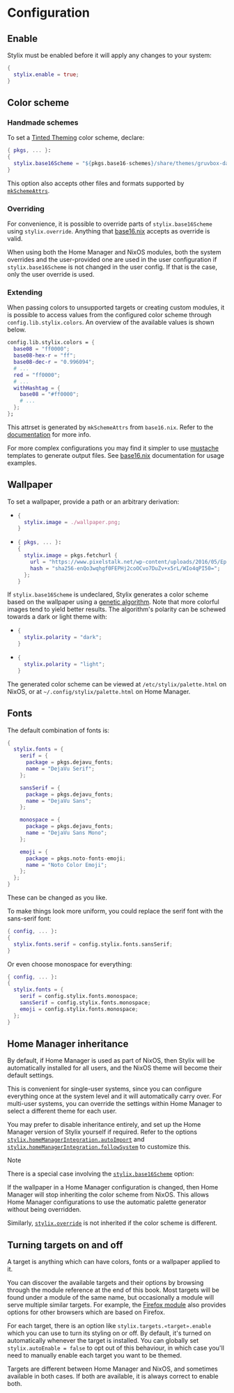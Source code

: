 # Configuration

## Enable

Stylix must be enabled before it will apply any changes to your system:

```nix
{
  stylix.enable = true;
}
```

## Color scheme

### Handmade schemes

To set a [Tinted Theming](https://github.com/tinted-theming/schemes) color
scheme, declare:

```nix
{ pkgs, ... }:
{
  stylix.base16Scheme = "${pkgs.base16-schemes}/share/themes/gruvbox-dark-hard.yaml";
}
```

This option also accepts other files and formats supported by
[`mkSchemeAttrs`](https://github.com/SenchoPens/base16.nix/blob/main/DOCUMENTATION.md#mkschemeattrs).

### Overriding

For convenience, it is possible to override parts of `stylix.base16Scheme` using
`stylix.override`. Anything that
[base16.nix](https://github.com/SenchoPens/base16.nix) accepts as override is
valid.

When using both the Home Manager and NixOS modules, both the system overrides
and the user-provided one are used in the user configuration if
`stylix.base16Scheme` is not changed in the user config. If that is the case,
only the user override is used.

### Extending

When passing colors to unsupported targets or creating custom modules, it
is possible to access values from the configured color scheme through
`config.lib.stylix.colors`.
An overview of the available values is shown below.

```nix
config.lib.stylix.colors = {
  base08 = "ff0000";
  base08-hex-r = "ff";
  base08-dec-r = "0.996094";
  # ...
  red = "ff0000";
  # ...
  withHashtag = {
    base08 = "#ff0000";
    # ...
  };
};
```

This attrset is generated by `mkSchemeAttrs` from `base16.nix`. Refer to the
[documentation](https://github.com/SenchoPens/base16.nix/blob/main/DOCUMENTATION.md#mkschemeattrs)
for more info.

For more complex configurations you may find it simpler to use
[mustache](http://mustache.github.io/) templates to generate output files.
See [base16.nix](https://github.com/SenchoPens/base16.nix) documentation for
usage examples.

## Wallpaper

To set a wallpaper, provide a path or an arbitrary derivation:

- ```nix
  {
    stylix.image = ./wallpaper.png;
  }
  ```

- ```nix
  { pkgs, ... }:
  {
    stylix.image = pkgs.fetchurl {
      url = "https://www.pixelstalk.net/wp-content/uploads/2016/05/Epic-Anime-Awesome-Wallpapers.jpg";
      hash = "sha256-enQo3wqhgf0FEPHj2coOCvo7DuZv+x5rL/WIo4qPI50=";
    };
  }
  ```

If `stylix.base16Scheme` is undeclared, Stylix generates a color scheme based on
the wallpaper using a [genetic
algorithm](https://en.wikipedia.org/wiki/Genetic_algorithm). Note that more
colorful images tend to yield better results. The algorithm's polarity can be
schewed towards a dark or light theme with:

- ```nix
  {
    stylix.polarity = "dark";
  }
  ```

- ```nix
  {
    stylix.polarity = "light";
  }
  ```

The generated color scheme can be viewed at `/etc/stylix/palette.html` on NixOS,
or at `~/.config/stylix/palette.html` on Home Manager.

## Fonts

The default combination of fonts is:

```nix
{
  stylix.fonts = {
    serif = {
      package = pkgs.dejavu_fonts;
      name = "DejaVu Serif";
    };

    sansSerif = {
      package = pkgs.dejavu_fonts;
      name = "DejaVu Sans";
    };

    monospace = {
      package = pkgs.dejavu_fonts;
      name = "DejaVu Sans Mono";
    };

    emoji = {
      package = pkgs.noto-fonts-emoji;
      name = "Noto Color Emoji";
    };
  };
}
```

These can be changed as you like.

To make things look more uniform, you could replace the serif font with
the sans-serif font:

```nix
{ config, ... }:
{
  stylix.fonts.serif = config.stylix.fonts.sansSerif;
}
```

Or even choose monospace for everything:

```nix
{ config, ... }:
{
  stylix.fonts = {
    serif = config.stylix.fonts.monospace;
    sansSerif = config.stylix.fonts.monospace;
    emoji = config.stylix.fonts.monospace;
  };
}
```

## Home Manager inheritance

By default, if Home Manager is used as part of NixOS, then Stylix will be
automatically installed for all users, and the NixOS theme will become their
default settings.

This is convenient for single-user systems, since you can configure everything
once at the system level and it will automatically carry over. For multi-user
systems, you can override the settings within Home Manager to select a different
theme for each user.

You may prefer to disable inheritance entirely, and set up the Home Manager
version of Stylix yourself if required. Refer to the options
[`stylix.homeManagerIntegration.autoImport`](options/platforms/nixos.md#stylixhomemanagerintegrationautoimport)
and
[`stylix.homeManagerIntegration.followSystem`](options/platforms/nixos.md#stylixhomemanagerintegrationfollowsystem)
to customize this.

> [!NOTE]
>
> There is a special case involving the
> [`stylix.base16Scheme`](options/platforms/home_manager.md#stylixbase16scheme)
> option:
>
> If the wallpaper in a Home Manager configuration is changed, then Home Manager
> will stop inheriting the color scheme from NixOS. This allows Home Manager
> configurations to use the automatic palette generator without being overridden.
>
> Similarly, [`stylix.override`](options/platforms/home_manager.md#stylixoverride) is not inherited
> if the color scheme is different.

## Turning targets on and off

A target is anything which can have colors, fonts or a wallpaper applied to it.

You can discover the available targets and their options by browsing through
the module reference at the end of this book. Most targets will be found under
a module of the same name, but occasionally a module will serve multiple similar
targets. For example, the [Firefox module](options/modules/firefox.md) also
provides options for other browsers which are based on Firefox.

For each target, there is an option like `stylix.targets.«target».enable` which
you can use to turn its styling on or off. By default, it's turned on
automatically whenever the target is installed. You can globally set
`stylix.autoEnable = false` to opt out of this behaviour, in which case you'll
need to manually enable each target you want to be themed.

Targets are different between Home Manager and NixOS, and sometimes available
in both cases. If both are available, it is always correct to enable both.
